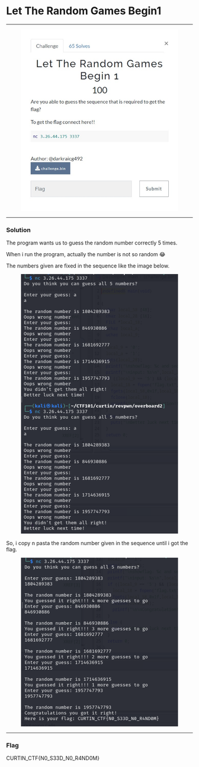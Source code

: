 # Let The Random Games Begin1

***

<figure><img src="../../../.gitbook/assets/image (8) (1) (1) (1) (1) (1).png" alt=""><figcaption></figcaption></figure>

***

### Solution

The program wants us to guess the random number correctly 5 times.

When i run the program, actually the number is not so random :joy:

The numbers given are fixed in the sequence like the image below.

<figure><img src="../../../.gitbook/assets/image (9) (1) (1) (1) (1) (1).png" alt=""><figcaption></figcaption></figure>

So, i copy n pasta the random number given in the sequence until i got the flag.

<figure><img src="../../../.gitbook/assets/image (10) (1) (1) (1) (1).png" alt=""><figcaption></figcaption></figure>

***

### Flag

CURTIN\_CTF{N0\_S33D\_N0\_R4ND0M}
